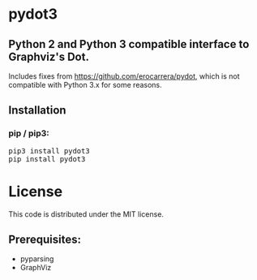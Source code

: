 pydot3
======

## Python 2 and Python 3 compatible interface to Graphviz's Dot.

Includes fixes from https://github.com/erocarrera/pydot, which is not compatible with Python 3.x for some reasons.

Installation
------------

### pip / pip3:
<pre>
pip3 install pydot3
pip install pydot3
</pre>

License
=======

This code is distributed under the MIT license.

Prerequisites:
--------------

- pyparsing
- GraphViz

